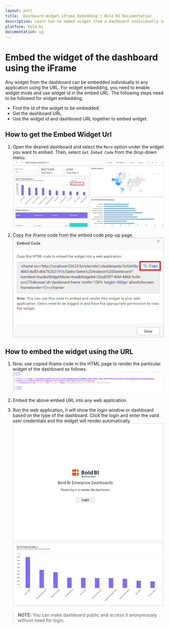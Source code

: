 ```yaml
---
layout: post
title:  Dashboard Widget iFrame Embedding | Bold BI Documentation
description: Learn how to embed widget from a dashboard individually in any application using the iFrame embed code URL.
platform: bold-bi
documentation: ug
---
```


# Embed the widget of the dashboard using the iFrame

Any widget from the dashboard can be embedded individually in any application using the URL. For widget embedding, you need to enable widget mode and use widget id in the embed URL. The following steps need to be followed for widget embedding.
* Find the Id of the widget to be embedded.
* Get the dashboard URL.
* Use the widget id and dashboard URL together to embed widget. 

## How to get the Embed Widget Url

1. Open the desired dashboard and select the `More` option under the widget you want to embed. Then, select `Get Embed Code` from the drop-down menu.
![InspectElement](/static/assets/embedded/iFrame-based/images/Widget-GetEmbedCode.png)

2. Copy the iframe code from the embed code pop-up page. 
![InspectElement](/static/assets/embedded/iFrame-based/images/Widget-EmbedCode.png) 


## How to embed the widget using the URL

1. Now, use copied iframe code in the HTML page to render the particular widget of the dashboard as follows.    
![EmbedWidgetCode](/static/assets/embedded/iFrame-based/images/embed-widget-code.png)

2. Embed the above embed URL into any web application.    

3. Run the web application, it will show the login window or dashboard based on the type of the dashboard. Click the login and enter the valid user credentials and the widget will render automatically.  
![EmbedLogin](/static/assets/embedded/iFrame-based/images/iframeLoginPage.png#max-width=45%)  
![EmbedViewDashboard](/static/assets/embedded/iFrame-based/images/embedded-widget.png)  

> **NOTE:**  You can make dashboard public and access it anonymously without need for login.
